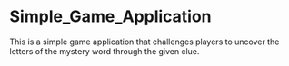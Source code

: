 # Simple_Game_Application
This is a simple game application that challenges players to uncover the letters of the mystery word through the given clue.

